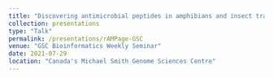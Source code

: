 ```yaml
---
title: "Discovering antimicrobial peptides in amphibians and insect transcriptomes"
collection: presentations
type: "Talk"
permalink: /presentations/rAMPage-GSC
venue: "GSC Bioinformatics Weekly Seminar"
date: 2021-07-29
location: "Canada's Michael Smith Genome Sciences Centre"
---
```

